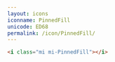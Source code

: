 ```yaml
---
layout: icons
iconname: PinnedFill
unicode: ED68
permalink: /icon/PinnedFill/
---
```


``` html
<i class="mi mi-PinnedFill"></i>
```
